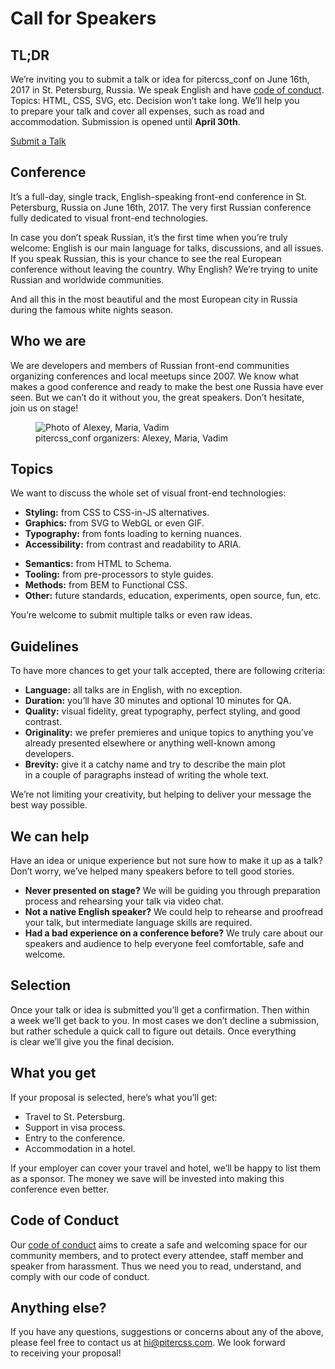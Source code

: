 # Call for Speakers

## TL;DR

We’re inviting you to submit a talk or idea for pitercss_conf on June 16th, 2017 in St. Petersburg, Russia. We speak English and have [code of conduct](/code-of-conduct/). Topics: HTML, CSS, SVG, etc. Decision won’t take long. We’ll help you to prepare your talk and cover all expenses, such as road and accommodation. Submission is opened until **April 30th**.

<a class="ui-Button ui-Button_Action" href="https://docs.google.com/a/pitercss.com/forms/d/e/1FAIpQLSfRjS2YFPuQimag7j6jJ4AXCuCXJ9f2d2zUoHE2xC4HkYioNg/viewform" target="_blank">Submit a Talk</a>

## Conference

It’s a full-day, single track, English-speaking front-end conference in St. Petersburg, Russia on June 16th, 2017. The very first Russian conference fully dedicated to visual front-end technologies.

In case you don’t speak Russian, it’s the first time when you’re truly welcome: English is our main language for talks, discussions, and all issues. If you speak Russian, this is your chance to see the real European conference without leaving the country. Why English? We’re trying to unite Russian and worldwide communities.

And all this in the most beautiful and the most European city in Russia during the famous white nights season.

## Who we are

We are developers and members of Russian front-end communities organizing conferences and local meetups since 2007. We know what makes a good conference and ready to make the best one Russia have ever seen. But we can’t do it without you, the great speakers. Don’t hesitate, join us on stage!

<figure class="is-wider">
    <img src="/images/team.jpg" srcset="/images/team@2x.jpg 2x" alt="Photo of Alexey, Maria, Vadim">
    <figcaption>pitercss_conf organizers: Alexey, Maria, Vadim</figcaption>
</figure>

## Topics

We want to discuss the whole set of visual front-end technologies:

<div class="ui-Cols">
    <ul class="ui-Cols-Item">
        <li><strong>Styling:</strong> from CSS to CSS-in-JS alternatives.</li>
        <li><strong>Graphics:</strong> from SVG to WebGL or even GIF.</li>
        <li><strong>Typography:</strong> from fonts loading to kerning nuances.</li>
        <li><strong>Accessibility:</strong> from contrast and readability to ARIA.</li>
    </ul>
    <ul class="ui-Cols-Item">
        <li><strong>Semantics:</strong> from HTML to Schema.</li>
        <li><strong>Tooling:</strong> from pre-processors to style guides.</li>
        <li><strong>Methods:</strong> from BEM to Functional CSS.</li>
        <li><strong>Other:</strong> future standards, education, experiments, open source, fun, etc.</li>
    </ul>
</div>

You’re welcome to submit multiple talks or even raw ideas.

## Guidelines

To have more chances to get your talk accepted, there are following criteria:

- **Language:** all talks are in English, with no exception.
- **Duration:** you’ll have 30 minutes and optional 10 minutes for QA.
- **Quality:** visual fidelity, great typography, perfect styling, and good contrast.
- **Originality:** we prefer premieres and unique topics to anything you’ve already presented elsewhere or anything well-known among developers.
- **Brevity:** give it a catchy name and try to describe the main plot in a couple of paragraphs instead of writing the whole text.

We’re not limiting your creativity, but helping to deliver your message the best way possible.

## We can help

Have an idea or unique experience but not sure how to make it up as a talk? Don’t worry, we’ve helped many speakers before to tell good stories.

- **Never presented on stage?** We will be guiding you through preparation process and rehearsing your talk via video chat.
- **Not a native English speaker?** We could help to rehearse and proofread your talk, but intermediate language skills are required.
- **Had a bad experience on a conference before?** We truly care about our speakers and audience to help everyone feel comfortable, safe and welcome.

## Selection

Once your talk or idea is submitted you’ll get a confirmation. Then within a week we’ll get back to you. In most cases we don’t decline a submission, but rather schedule a quick call to figure out details. Once everything is clear we’ll give you the final decision.

## What you get

If your proposal is selected, here’s what you’ll get:

- Travel to St. Petersburg.
- Support in visa process.
- Entry to the conference.
- Accommodation in a hotel.

If your employer can cover your travel and hotel, we’ll be happy to list them as a sponsor. The money we save will be invested into making this conference even better.

## Code of Conduct

Our [code of conduct](/code-of-conduct/) aims to create a safe and welcoming space for our community members, and to protect every attendee, staff member and speaker from harassment. Thus we need you to read, understand, and comply with our code of conduct.

## Anything else?

If you have any questions, suggestions or concerns about any of the above, please feel free to contact us at [hi@pitercss.com](mailto:hi@pitercss.com). We look forward to receiving your proposal!
